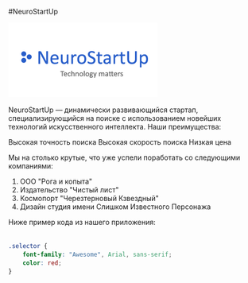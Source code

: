 #NeuroStartUp

![](./logo.png)
 
NeuroStartUp — динамически развивающийся стартап, специализирующийся на поиске с использованием новейших технологий искусственного интеллекта. Наши преимущества:

Высокая точность поиска
Высокая скорость поиска
Низкая цена

Мы на столько крутые, что уже успели поработать со следующими компаниями:
1. ООО "Рога и копыта"
2. Издательство "Чистый лист"
3. Космопорт "Черезтерновый Кзвездный"
4. Дизайн студия имени Слишком Известного Персонажа 

Ниже пример кода из нашего приложения:

```css

.selector {
    font-family: "Awesome", Arial, sans-serif;
    color: red;
}

```
